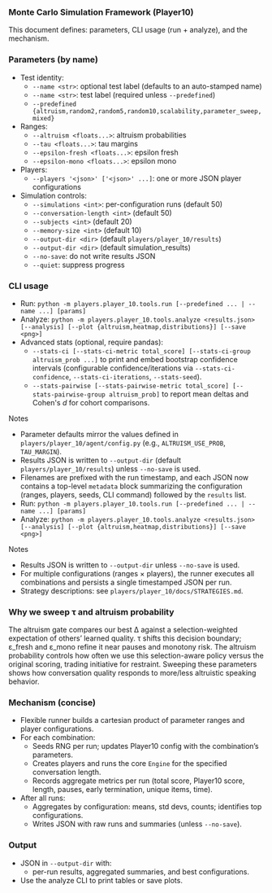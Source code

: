 ### Monte Carlo Simulation Framework (Player10)

This document defines: parameters, CLI usage (run + analyze), and the mechanism.

### Parameters (by name)
- Test identity:
  - `--name <str>`: optional test label (defaults to an auto-stamped name)
  - `--name <str>`: test label (required unless `--predefined`)
  - `--predefined {altruism,random2,random5,random10,scalability,parameter_sweep,mixed}`
- Ranges:
  - `--altruism <floats...>`: altruism probabilities
  - `--tau <floats...>`: tau margins
  - `--epsilon-fresh <floats...>`: epsilon fresh
  - `--epsilon-mono <floats...>`: epsilon mono
- Players:
  - `--players '<json>' ['<json>' ...]`: one or more JSON player configurations
- Simulation controls:
  - `--simulations <int>`: per-configuration runs (default 50)
  - `--conversation-length <int>` (default 50)
  - `--subjects <int>` (default 20)
  - `--memory-size <int>` (default 10)
  - `--output-dir <dir>` (default `players/player_10/results`)
  - `--output-dir <dir>` (default simulation_results)
  - `--no-save`: do not write results JSON
  - `--quiet`: suppress progress

### CLI usage
- Run: `python -m players.player_10.tools.run [--predefined ... | --name ...] [params]`
- Analyze: `python -m players.player_10.tools.analyze <results.json> [--analysis] [--plot {altruism,heatmap,distributions}] [--save <png>]`
- Advanced stats (optional, require pandas):
  - `--stats-ci [--stats-ci-metric total_score] [--stats-ci-group altruism_prob ...]` to print and embed bootstrap confidence intervals (configurable confidence/iterations via `--stats-ci-confidence`, `--stats-ci-iterations`, `--stats-seed`).
  - `--stats-pairwise [--stats-pairwise-metric total_score] [--stats-pairwise-group altruism_prob]` to report mean deltas and Cohen's *d* for cohort comparisons.

Notes
- Parameter defaults mirror the values defined in `players/player_10/agent/config.py` (e.g., `ALTRUISM_USE_PROB`, `TAU_MARGIN`).
- Results JSON is written to `--output-dir` (default `players/player_10/results`) unless `--no-save` is used.
- Filenames are prefixed with the run timestamp, and each JSON now contains a top-level `metadata` block summarizing the configuration (ranges, players, seeds, CLI command) followed by the `results` list.
- Run: `python -m players.player_10.tools.run [--predefined ... | --name ...] [params]`
- Analyze: `python -m players.player_10.tools.analyze <results.json> [--analysis] [--plot {altruism,heatmap,distributions}] [--save <png>]`

Notes
- Results JSON is written to `--output-dir` unless `--no-save` is used.
- For multiple configurations (ranges × players), the runner executes all combinations and persists a single timestamped JSON per run.
 - Strategy descriptions: see `players/player_10/docs/STRATEGIES.md`.

### Why we sweep τ and altruism probability

The altruism gate compares our best Δ against a selection-weighted expectation of others’ learned quality. τ shifts this decision boundary; ε_fresh and ε_mono refine it near pauses and monotony risk. The altruism probability controls how often we use this selection-aware policy versus the original scoring, trading initiative for restraint. Sweeping these parameters shows how conversation quality responds to more/less altruistic speaking behavior.

### Mechanism (concise)
- Flexible runner builds a cartesian product of parameter ranges and player configurations.
- For each combination:
  - Seeds RNG per run; updates Player10 config with the combination’s parameters.
  - Creates players and runs the core `Engine` for the specified conversation length.
  - Records aggregate metrics per run (total score, Player10 score, length, pauses, early termination, unique items, time).
- After all runs:
  - Aggregates by configuration: means, std devs, counts; identifies top configurations.
  - Writes JSON with raw runs and summaries (unless `--no-save`).

### Output
- JSON in `--output-dir` with:
  - per-run results, aggregated summaries, and best configurations.
- Use the analyze CLI to print tables or save plots.
